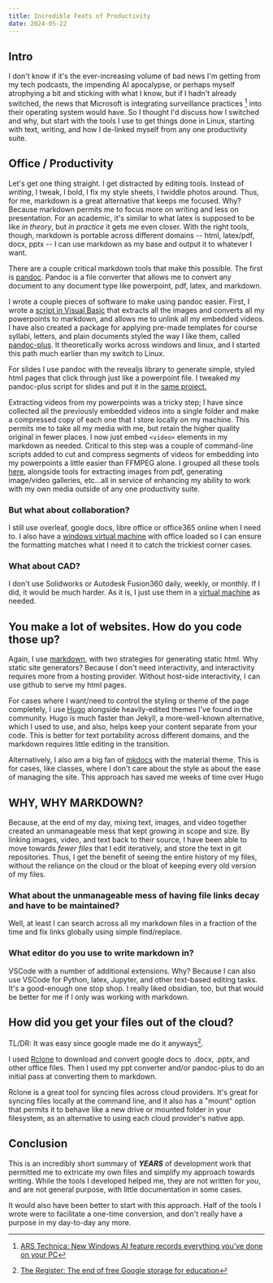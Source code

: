 ```yaml
---
title: Incredible Feats of Productivity
date: 2024-05-22
---
```


## Intro

I don't know if it's the ever-increasing volume of bad news I'm getting from my tech podcasts, the impending AI apocalypse, or perhaps myself atrophying a bit and sticking with what I know, but if I hadn't already switched, the news that Microsoft is integrating surveillance practices [^1] into their operating system would have.  So I thought I'd discuss how I switched and why, but start with the tools I use to get things done in Linux, starting with text, writing, and how I de-linked myself from any one productivity suite.

## Office / Productivity

Let's get one thing straight.  I get distracted by editing tools.  Instead of _writing_, I tweak, I bold, I fix my style sheets, I twiddle photos around.  Thus, for me, markdown is a great alternative that keeps me focused.  Why?  Because markdown permits me to focus more on writing and less on presentation.  For an academic, it's similar to what latex is supposed to be like _in theory_, but _in practice_ it gets me even closer.  With the right tools, though, markdown is portable across different domains -- html, latex/pdf, docx, pptx -- I can use markdown as my base and output it to whatever I want.

There are a couple critical markdown tools that make this possible.  The first is [pandoc](https://pandoc.org/).  Pandoc is a file converter that allows me to convert any document to any document type like powerpoint, pdf, latex, and markdown.

I wrote a couple pieces of software to make using pandoc easier.  First, I wrote a [script in Visual Basic](https://www.danaukes.com/code/powerpoint-to-markdown/) that extracts all the images and converts all my powerpoints to markdown, and allows me to unlink all my embedded videos.  I have also created a package for applying pre-made templates for course syllabi, letters, and plain documents styled the way I like them, called [pandoc-plus](https://www.danaukes.com/code/pandoc-plus/).  It theoretically works across windows and linux, and I started this path much earlier than my switch to Linux.

For slides I use pandoc with the revealjs library to generate simple, styled html pages that click through just like a powerpoint file.  I tweaked my pandoc-plus script for slides and put it in the [same project.](https://www.danaukes.com/code/pandoc-plus/)

Extracting videos from my powerpoints was a tricky step; I have since collected all the previously embedded videos into a single folder and make a compressed copy of each one that I store locally on my machine.  This permits me to take all my media with me, but retain the higher quality original in fewer places.  I now just embed ```<video>``` elements in my markdown as needed.  Critical to this step was a couple of command-line scripts added to cut and compress segments of videos for embedding into my powerpoints a little easier than FFMPEG alone.  I grouped all these tools [here](https://github.com/danb0b/code_media_tools/tree/master/python/media_tools), alongside tools for extracting images from pdf, generating image/video galleries, etc...all in service of enhancing my ability to work with my own media outside of any one productivity suite.

### But what about collaboration?

I still use overleaf, google docs, libre office or office365 online when I need to.  I also have a [windows virtual machine](https://www.danaukes.com/tags/virtualbox) with office loaded so I can ensure the formatting matches what I need it to catch the trickiest corner cases.

### What about CAD?

I don't use Solidworks or Autodesk Fusion360 daily, weekly, or monthly.  If I did, it would be much harder.  As it is, I just use them in a [virtual machine](https://www.danaukes.com/tags/virtualbox) as needed.

## You make a lot of websites.  How do you code those up?

Again, I use [markdown](https://www.danaukes.com/tags/markdown/), with two strategies for generating static html.  Why static site generators?  Because I don't need interactivity, and interactivity requires more from a hosting provider.  Without host-side interactivity, I can use github to serve my html pages.  

For cases where I want/need to control the styling or theme of the page completely, I use [Hugo](https://www.danaukes.com/tags/hugo/) alongside heavily-edited themes I've found in the community.  Hugo is much faster than Jekyll, a more-well-known alternative, which I used to use, and also, helps keep your content separate from your code.  This is better for text portability across different domains, and the markdown requires little editing in the transition.

Alternatively, I also am a big fan of [mkdocs](https://www.danaukes.com/tags/mkdocs) with the material theme.  This is for cases, like classes, where I don't care about the style as about the ease of managing the site.  This approach has saved me weeks of time over Hugo

## WHY, WHY MARKDOWN?

Because, at the end of my day, mixing text, images, and video together created an unmanageable mess that kept growing in scope and size.  By linking images, video, and text back to their source, I have been able to move towards _fewer files_ that I edit iteratively, and store the text in git repositories.  Thus, I get the benefit of seeing the entire history of my files, without the reliance on the cloud or the bloat of keeping every old version of my files.

### What about the unmanageable mess of having file links decay and have to be maintained?

Well, at least I can search across all my markdown files in a fraction of the time and fix links globally using simple find/replace.

### What editor do you use to write markdown in?

VSCode with a number of additional extensions.  Why? Because I can also use VSCode for Python, latex, Jupyter, and other text-based editing tasks. It's a good-enough one stop shop.  I really liked obsidian, too, but that would be better for me if I only was working with markdown.

## How did you get your files out of the cloud?

TL/DR: It was easy since google made me do it anyways[^2].  

I used [Rclone](https://rclone.org/) to download and convert google docs to .docx, .pptx, and other office files.  Then I used my ppt converter and/or pandoc-plus to do an initial pass at converting them to markdown.

Rclone is a great tool for syncing files across cloud providers.  It's great for syncing files locally at the command line, and it also has a "mount" option that permits it to behave like a new drive or mounted folder in your filesystem, as an alternative to using each cloud provider's native app.  

## Conclusion

This is an incredibly short summary of _**YEARS**_ of development work that permitted me to extricate my own files and simplify my approach towards writing.  While the tools I developed helped me, they are not written for _you_, and are not general purpose, with little documentation in some cases.  

It would also have been better to start with this approach.  Half of the tools I wrote were to facilitate a one-time conversion, and don't really have a purpose in my day-to-day any more.

[^1]: [ARS Technica: New Windows AI feature records everything you’ve done on your PC](https://arstechnica.com/gadgets/2024/05/microsofts-new-recall-feature-will-record-everything-you-do-on-your-pc/)

[^2]: [The Register: The end of free Google storage for education](https://www.theregister.com/2022/02/14/google_free_storage_plan_ends_opinion_column/)
